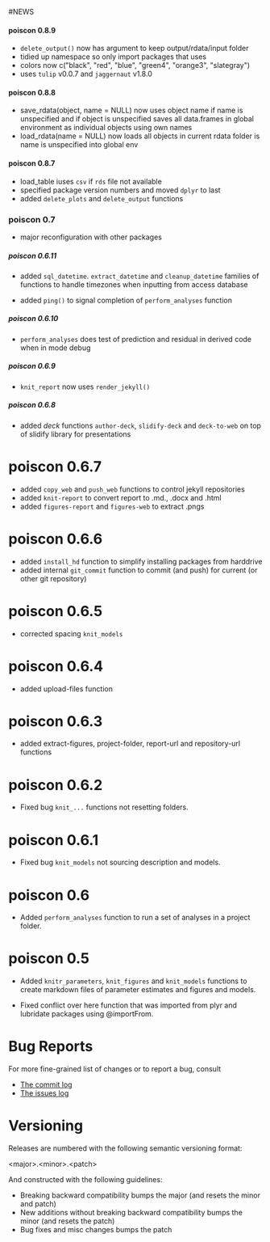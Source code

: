 #NEWS

#### poiscon 0.8.9

- `delete_output()` now has argument to keep output/rdata/input folder
- tidied up namespace so only import packages that uses
- colors now c("black", "red", "blue", "green4", "orange3", "slategray")
- uses `tulip` v0.0.7 and `jaggernaut` v1.8.0

#### poiscon 0.8.8

* save_rdata(object, name = NULL) now uses object name if
name is unspecified and if object is unspecified saves all
data.frames in global environment as individual objects
using own names
* load_rdata(name = NULL) now loads all objects in
current rdata folder is name is unspecified into 
global env

#### poiscon 0.8.7

* load_table iuses `csv` if `rds` file not available
* specified package version numbers and moved `dplyr` to last
* added `delete_plots` and `delete_output` functions

### poiscon 0.7

* major reconfiguration with other packages

##### poiscon 0.6.11

* added `sql_datetime`. `extract_datetime` and `cleanup_datetime` families of functions
to handle timezones when inputting from access database

* added `ping()` to signal completion of `perform_analyses` function

##### poiscon 0.6.10

* `perform_analyses` does test of prediction and residual in derived code
when in mode debug

##### poiscon 0.6.9

* `knit_report` now uses `render_jekyll()`

##### poiscon 0.6.8

* added *deck* functions `author-deck`, `slidify-deck` and `deck-to-web` 
on top of slidify library for presentations

# poiscon 0.6.7

* added `copy_web` and `push_web` functions to control jekyll repositories
* added `knit-report` to convert report to .md., .docx and .html
* added `figures-report` and `figures-web` to extract .pngs

# poiscon 0.6.6

* added `install_hd` function to simplify installing packages from harddrive
* added internal `git_commit` function to commit (and push) for current (or other git repository)

# poiscon 0.6.5

* corrected spacing `knit_models`

# poiscon 0.6.4

* added upload-files function

# poiscon 0.6.3

* added extract-figures, project-folder, report-url and repository-url functions

# poiscon 0.6.2

* Fixed bug `knit_...` functions not resetting folders.

# poiscon 0.6.1

* Fixed bug `knit_models` not sourcing description and models.

# poiscon 0.6

* Added `perform_analyses` function to run a set of analyses in a project folder.

# poiscon 0.5

* Added `knitr_parameters`, `knit_figures` and `knit_models` functions to 
create markdown files of parameter estimates and figures and models.

* Fixed conflict over here function that was imported from plyr and lubridate
packages using @importFrom.

# Bug Reports 

For more fine-grained list of changes or to report a bug, consult 

* [The commit log](https://github.com/poissonconsulting/poiscon/commits/master)
* [The issues log](https://github.com/poissonconsulting/poiscon/issues)

# Versioning

Releases are numbered with the following semantic versioning format:

\<major\>.\<minor\>.\<patch\>

And constructed with the following guidelines:

* Breaking backward compatibility bumps the major (and resets the minor 
  and patch)
* New additions without breaking backward compatibility bumps the minor 
  (and resets the patch)
* Bug fixes and misc changes bumps the patch
